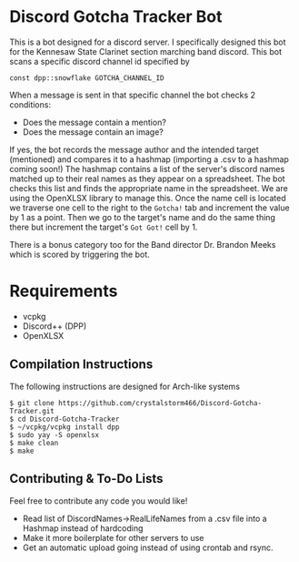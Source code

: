 # Discord Gotcha Tracker Bot

This is a bot designed for a discord server. I specifically designed this bot for the Kennesaw State Clarinet section marching band discord. This bot scans a specific discord channel id specified by 

    const dpp::snowflake GOTCHA_CHANNEL_ID

When a message is sent in that specific channel the bot checks 2 conditions:

 - Does the message contain a mention?
 - Does the message contain an image?

If yes, the bot records the message author and the intended target (mentioned) and compares it to a hashmap (importing a .csv to a hashmap coming soon!)
The hashmap contains a list of the server's discord names matched up to their real names as they appear on a spreadsheet.
The bot checks this list and finds the appropriate name in the spreadsheet. We are using the OpenXLSX library to manage this. Once the name cell is located we traverse one cell to the right to the `Gotcha!` tab and increment the value by 1 as a point.
Then we go to the target's name and do the same thing there but increment the target's `Got Got!` cell by 1. 

There is a bonus category too for the Band director Dr. Brandon Meeks which is scored by triggering the bot. 

# Requirements

 - vcpkg
 - Discord++ (DPP)
 - OpenXLSX

## Compilation Instructions

 The following instructions are designed for Arch-like systems

    $ git clone https://github.com/crystalstorm466/Discord-Gotcha-Tracker.git
    $ cd Discord-Gotcha-Tracker
    $ ~/vcpkg/vcpkg install dpp
    $ sudo yay -S openxlsx
    $ make clean
    $ make

## Contributing & To-Do Lists
Feel free to contribute any code you would like!

 - Read list of DiscordNames->RealLifeNames from a .csv file into a Hashmap instead of hardcoding
 - Make it more boilerplate for other servers to use
 - Get an automatic upload going instead of using crontab and rsync.


